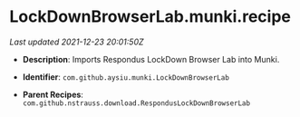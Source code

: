 # LockDownBrowserLab.munki.recipe

_Last updated 2021-12-23 20:01:50Z_

- **Description**: Imports Respondus LockDown Browser Lab into Munki.

- **Identifier**: `com.github.aysiu.munki.LockDownBrowserLab`

- **Parent Recipes**: `com.github.nstrauss.download.RespondusLockDownBrowserLab`
